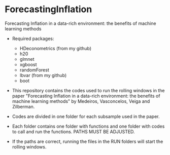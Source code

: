 # ForecastingInflation
Forecasting Inflation in a data-rich environment: the benefits of machine learning methods

- Required packages:
    - HDeconometrics (from my github)
    - h20
    - glmnet
    - xgboost
    - randomForest
    - lbvar (from my github)
    - boot



- This repository contains the codes used to run the rolling windows in the paper "Forecasting Inflation in a data-rich environment: the benefits of machine learning methods" by Medeiros, Vasconcelos, Veiga and Zilberman.
- Codes are divided in one folder for each subsample used in the paper.
- Each folder contains one folder with functions and one folder with codes to call and run the functions. PATHS MUST BE ADJUSTED.
- If the paths are correct, running the files in the RUN folders will start the rolling windows.
